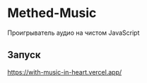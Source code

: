 # Methed-Music
Проигрыватель аудио на чистом JavaScript

## Запуск
https://with-music-in-heart.vercel.app/
